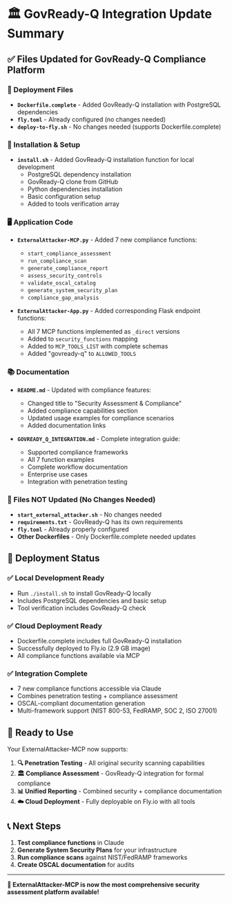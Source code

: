 # 🏛️ GovReady-Q Integration Update Summary

## ✅ Files Updated for GovReady-Q Compliance Platform

### **🐳 Deployment Files**
- **`Dockerfile.complete`** - Added GovReady-Q installation with PostgreSQL dependencies
- **`fly.toml`** - Already configured (no changes needed)
- **`deploy-to-fly.sh`** - No changes needed (supports Dockerfile.complete)

### **🔧 Installation & Setup**
- **`install.sh`** - Added GovReady-Q installation function for local development
  - PostgreSQL dependency installation
  - GovReady-Q clone from GitHub
  - Python dependencies installation
  - Basic configuration setup
  - Added to tools verification array

### **🖥️ Application Code**
- **`ExternalAttacker-MCP.py`** - Added 7 new compliance functions:
  - `start_compliance_assessment`
  - `run_compliance_scan` 
  - `generate_compliance_report`
  - `assess_security_controls`
  - `validate_oscal_catalog`
  - `generate_system_security_plan`
  - `compliance_gap_analysis`

- **`ExternalAttacker-App.py`** - Added corresponding Flask endpoint functions:
  - All 7 MCP functions implemented as `_direct` versions
  - Added to `security_functions` mapping
  - Added to `MCP_TOOLS_LIST` with complete schemas
  - Added "govready-q" to `ALLOWED_TOOLS`

### **📚 Documentation**
- **`README.md`** - Updated with compliance features:
  - Changed title to "Security Assessment & Compliance"
  - Added compliance capabilities section
  - Updated usage examples for compliance scenarios
  - Added documentation links

- **`GOVREADY_Q_INTEGRATION.md`** - Complete integration guide:
  - Supported compliance frameworks
  - All 7 function examples
  - Complete workflow documentation
  - Enterprise use cases
  - Integration with penetration testing

### **📝 Files NOT Updated (No Changes Needed)**
- **`start_external_attacker.sh`** - No changes needed
- **`requirements.txt`** - GovReady-Q has its own requirements
- **`fly.toml`** - Already properly configured
- **Other Dockerfiles** - Only Dockerfile.complete needed updates

## 🎯 Deployment Status

### **✅ Local Development Ready**
- Run `./install.sh` to install GovReady-Q locally
- Includes PostgreSQL dependencies and basic setup
- Tool verification includes GovReady-Q check

### **✅ Cloud Deployment Ready** 
- Dockerfile.complete includes full GovReady-Q installation
- Successfully deployed to Fly.io (2.9 GB image)
- All compliance functions available via MCP

### **✅ Integration Complete**
- 7 new compliance functions accessible via Claude
- Combines penetration testing + compliance assessment
- OSCAL-compliant documentation generation
- Multi-framework support (NIST 800-53, FedRAMP, SOC 2, ISO 27001)

## 🚀 Ready to Use

Your ExternalAttacker-MCP now supports:

1. **🔍 Penetration Testing** - All original security scanning capabilities
2. **🏛️ Compliance Assessment** - GovReady-Q integration for formal compliance
3. **📊 Unified Reporting** - Combined security + compliance documentation
4. **☁️ Cloud Deployment** - Fully deployable on Fly.io with all tools

## 📞 Next Steps

1. **Test compliance functions** in Claude
2. **Generate System Security Plans** for your infrastructure  
3. **Run compliance scans** against NIST/FedRAMP frameworks
4. **Create OSCAL documentation** for audits

---
**🎉 ExternalAttacker-MCP is now the most comprehensive security assessment platform available!** 